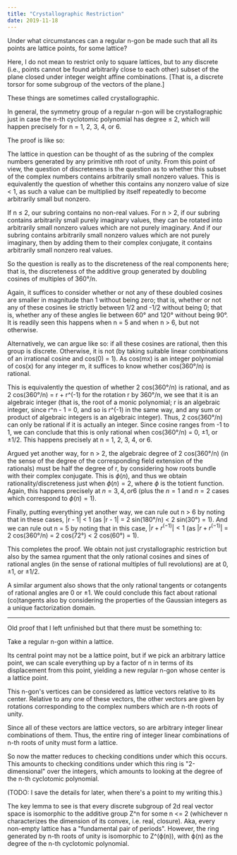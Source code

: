 ```yaml
---
title: "Crystallographic Restriction"
date: 2019-11-18
---
```

Under what circumstances can a regular n-gon be made such that all its points are lattice points, for some lattice?

Here, I do not mean to restrict only to square lattices, but to any discrete (i.e., points cannot be found arbitrarily close to each other) subset of the plane closed under integer weight affine combinations. \[That is, a discrete torsor for some subgroup of the vectors of the plane.\]

These things are sometimes called crystallographic.

In general, the symmetry group of a regular n-gon will be crystallographic just in case the n-th cyclotomic polynomial has degree ≤ 2, which will happen precisely for n = 1, 2, 3, 4, or 6.

The proof is like so: 

The lattice in question can be thought of as the subring of the complex numbers generated by any primitive nth root of unity. From this point of view, the question of discreteness is the question as to whether this subset of the complex numbers contains arbitrarily small nonzero values. This is equivalently the question of whether this contains any nonzero value of size < 1, as such a value can be multiplied by itself repeatedly to become arbitrarily small but nonzero.

If n ≤ 2, our subring contains no non-real values. For n > 2, if our subring contains arbitrarily small purely imaginary values, they can be rotated into arbitrarily small nonzero values which are not purely imaginary. And if our subring contains arbitrarily small nonzero values which are not purely imaginary, then by adding them to their complex conjugate, it contains arbitrarily small nonzero real values.

So the question is really as to the discreteness of the real components here; that is, the discreteness of the additive group generated by doubling cosines of multiples of 360°/n.

Again, it suffices to consider whether or not any of these doubled cosines are smaller in magnitude than 1 without being zero; that is, whether or not any of these cosines lie strictly between 1/2 and -1/2 without being 0; that is, whether any of these angles lie between 60° and 120° without being 90°. It is readily seen this happens when n = 5 and when n > 6, but not otherwise.

Alternatively, we can argue like so: if all these cosines are rational, then this group is discrete. Otherwise, it is not (by taking suitable linear combinations of an irrational cosine and cos(0) = 1). As cos(mx) is an integer polynomial of cos(x) for any integer m, it suffices to know whether cos(360°/n) is rational.

This is equivalently the question of whether 2 cos(360°/n) is rational, and as 2 cos(360°/n) = r + r^(-1) for the rotation r by 360°/n, we see that it is an algebraic integer (that is, the root of a monic polynomial; r is an algebraic integer, since r^n - 1 = 0, and so is r^(-1) in the same way, and any sum or product of algebraic integers is an algebraic integer). Thus, 2 cos(360°/n) can only be rational if it is actually an integer. Since cosine ranges from -1 to 1, we can conclude that this is only rational when cos(360°/n) = 0, $\pm 1$, or $\pm 1/2$. This happens precisely at n = 1, 2, 3, 4, or 6.

Argued yet another way, for n > 2, the algebraic degree of 2 cos(360°/n) (in the sense of the degree of the corresponding field extension of the rationals) must be half the degree of r, by considering how roots bundle with their complex conjugate. This is $\phi(n)$, and thus we obtain rationality/discreteness just when $\phi(n) = 2$, where $\phi$ is the totient function. Again, this happens precisely at $n = 3, 4, or 6$ (plus the $n = 1$ and $n = 2$ cases which correspond to $\phi(n) = 1$).

Finally, putting everything yet another way, we can rule out n > 6 by noting that in these cases, |r - 1| < 1 (as |r - 1| = 2 sin(180°/n) < 2 sin(30°) = 1). And we can rule out n = 5 by noting that in this case, $|r + r^(-1)| < 1$ (as $|r + r^(-1)|$ = 2 cos(360°/n) = 2 cos(72°) < 2 cos(60°) = 1).

This completes the proof. We obtain not just crystallographic restriction but also by the samea rgument that the only rational cosines and sines of rational angles (in the sense of rational multiples of full revolutions) are at 0, $\pm 1$, or $\pm 1/2$.

A similar argument also shows that the only rational tangents or cotangents of rational angles are 0 or $\pm 1$. We could conclude this fact about rational (co)tangents also by considering the properties of the Gaussian integers as a unique factorization domain.


****
Old proof that I left unfinished but that there must be something to:

Take a regular n-gon within a lattice.

Its central point may not be a lattice point, but if we pick an arbitrary lattice point, we can scale everything up by a factor of n in terms of its displacement from this point, yielding a new regular n-gon whose center is a lattice point.

This n-gon's vertices can be considered as lattice vectors relative to its center. Relative to any one of these vectors, the other vectors are given by rotations corresponding to the complex numbers which are n-th roots of unity.

Since all of these vectors are lattice vectors, so are arbitrary integer linear combinations of them. Thus, the entire ring of integer linear combinations of n-th roots of unity must form a lattice.

So now the matter reduces to checking conditions under which this occurs. This amounts to checking conditions under which this ring is "2-dimensional" over the integers, which amounts to looking at the degree of the n-th cyclotomic polynomial.

(TODO: I save the details for later, when there's a point to my writing this.)

The key lemma to see is that every discrete subgroup of 2d real vector space is isomorphic to the additive group Z^n for some n <= 2 (whichever n characterizes the dimension of its convex, i.e. real, closure). Aka, every non-empty lattice has a "fundamental pair of periods". However, the ring generated by n-th roots of unity is isomorphic to Z^(ϕ(n)), with ϕ(n) as the degree of the n-th cyclotomic polynomial.